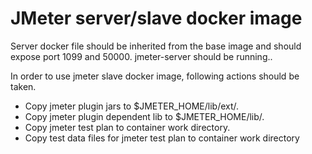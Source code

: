 # JMeter server/slave docker image

Server docker file should be inherited from the base image and should expose port 1099 and 50000. jmeter-server should be running..

In order to use jmeter slave docker image, following actions should be taken.

* Copy jmeter plugin jars to $JMETER_HOME/lib/ext/.
* Copy jmeter plugin dependent lib to $JMETER_HOME/lib/.
* Copy jmeter test plan to container work directory.
* Copy test data files for jmeter test plan to container work directory